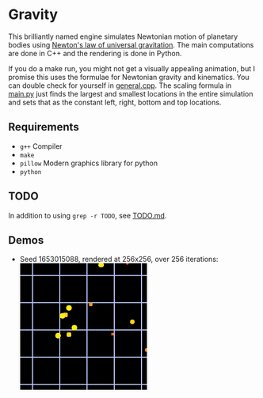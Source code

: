 # Gravity

This brilliantly named engine simulates Newtonian motion of planetary bodies using [Newton's law of
universal gravitation](https://en.wikipedia.org/wiki/Newton%27s_law_of_universal_gravitation). The
main computations are done in C++ and the rendering is done in Python.

If you do a make run, you might not get a visually appealing animation, but I promise this uses the
formulae for Newtonian gravity and kinematics. You can double check for yourself in
[general.cpp](general.cpp). The scaling formula in [main.py](main.py) just finds the largest and
smallest locations in the entire simulation and sets that as the constant left, right, bottom and
top locations.

## Requirements

- `g++` Compiler
- `make`
- `pillow` Modern graphics library for python
- `python`

## TODO

In addition to using `grep -r TODO`, see [TODO.md](txt/TODO.md).

## Demos

- Seed 1653015088, rendered at 256x256, over 256 iterations: ![Demo 2022-05-19](demo.gif)
